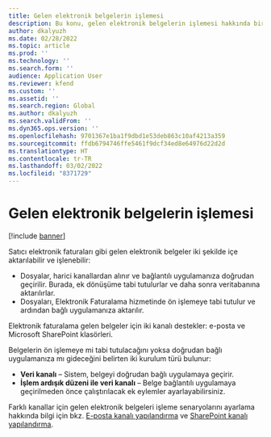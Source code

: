 ```yaml
---
title: Gelen elektronik belgelerin işlemesi
description: Bu konu, gelen elektronik belgelerin işlemesi hakkında bir genel bakış sağlar.
author: dkalyuzh
ms.date: 02/28/2022
ms.topic: article
ms.prod: ''
ms.technology: ''
ms.search.form: ''
audience: Application User
ms.reviewer: kfend
ms.custom: ''
ms.assetid: ''
ms.search.region: Global
ms.author: dkalyuzh
ms.search.validFrom: ''
ms.dyn365.ops.version: ''
ms.openlocfilehash: 9701367e1ba1f9dbd1e53deb863c10af4213a359
ms.sourcegitcommit: ffdb6794746ffe5461f9dcf34ed8e64976d22d2d
ms.translationtype: HT
ms.contentlocale: tr-TR
ms.lasthandoff: 03/02/2022
ms.locfileid: "8371729"
---
```

# <a name="processing-of-incoming-electronic-documents"></a>Gelen elektronik belgelerin işlemesi

[!include [banner](../includes/banner.md)]

Satıcı elektronik faturaları gibi gelen elektronik belgeler iki şekilde içe aktarılabilir ve işlenebilir:

- Dosyalar, harici kanallardan alınır ve bağlantılı uygulamanıza doğrudan geçirilir. Burada, ek dönüşüme tabi tutulurlar ve daha sonra veritabanına aktarılırlar.
- Dosyaları, Elektronik Faturalama hizmetinde ön işlemeye tabi tutulur ve ardından bağlı uygulamanıza aktarılır.

Elektronik faturalama gelen belgeler için iki kanalı destekler: e-posta ve Microsoft SharePoint klasörleri.

Belgelerin ön işlemeye mi tabi tutulacağını yoksa doğrudan bağlı uygulamanıza mı gideceğini belirten iki kurulum türü bulunur:

- **Veri kanalı** – Sistem, belgeyi doğrudan bağlı uygulamaya geçirir.
- **İşlem ardışık düzeni ile veri kanalı** – Belge bağlantılı uygulamaya geçirilmeden önce çalıştırılacak ek eylemler ayarlayabilirsiniz.

Farklı kanallar için gelen elektronik belgeleri işleme senaryolarını ayarlama hakkında bilgi için bkz. [E-posta kanalı yapılandırma](e-invoicing-configure-email.md) ve [SharePoint kanalı yapılandırma](e-invoicing-configure-sharepoint-channel.md).
